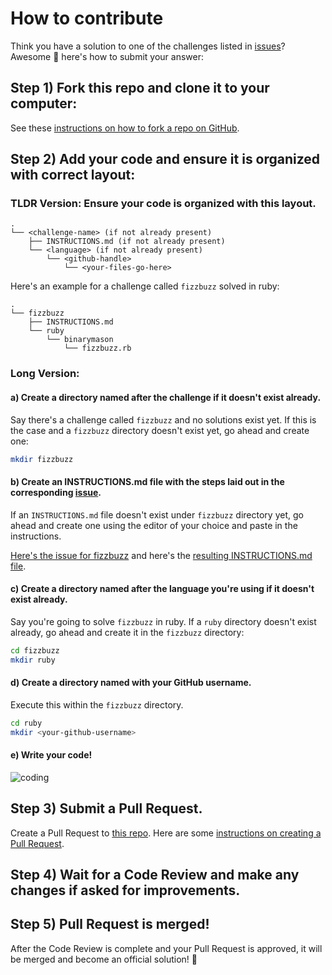 # How to contribute
Think you have a solution to one of the challenges listed in [issues](https://github.com/charlottejuniordevs/challenges/issues?q=is%3Aissue)? Awesome :raised_hands: here's how to submit your answer:

## Step 1) Fork this repo and clone it to your computer:
See these [instructions on how to fork a repo on GitHub](https://help.github.com/articles/fork-a-repo/).

## Step 2) Add your code and ensure it is organized with correct layout:

### TLDR Version: Ensure your code is organized with this layout.
```
.
└── <challenge-name> (if not already present)
    ├── INSTRUCTIONS.md (if not already present)
    └── <language> (if not already present)
        └── <github-handle>
            └── <your-files-go-here>

```

Here's an example for a challenge called `fizzbuzz` solved in ruby:
```
.
└── fizzbuzz
    ├── INSTRUCTIONS.md
    └── ruby
        └── binarymason
            └── fizzbuzz.rb

```

### Long Version:

#### a) Create a directory named after the challenge if it doesn't exist already.
Say there's a challenge called `fizzbuzz` and no solutions exist yet.
If this is the case and a `fizzbuzz` directory doesn't exist yet, go ahead and create one:

```sh
mkdir fizzbuzz
```

#### b) Create an INSTRUCTIONS.md file with the steps laid out in the corresponding [issue](https://github.com/charlottejuniordevs/challenges/issues?q=is%3Aissue).
If an `INSTRUCTIONS.md` file doesn't exist under `fizzbuzz` directory yet, go ahead and create one using the editor of your choice and paste in the instructions.

[Here's the issue for fizzbuzz](https://github.com/charlottejuniordevs/challenges/issues/1) and here's the [resulting INSTRUCTIONS.md file](./fizzbuzz/INSTRUCTIONS.md).

#### c) Create a directory named after the language you're using if it doesn't exist already.
Say you're going to solve `fizzbuzz` in ruby.  If a `ruby` directory doesn't exist already, go ahead and create it in the `fizzbuzz` directory:

```sh
cd fizzbuzz
mkdir ruby
```

#### d) Create a directory named with your GitHub username.
Execute this within the `fizzbuzz` directory.

```sh
cd ruby
mkdir <your-github-username>
```

#### e) Write your code!
![coding](./.assets/coding.gif)

## Step 3) Submit a Pull Request.
Create a Pull Request to [this repo](https://github.com/charlottejuniordevs/challenges).  Here are some [instructions on creating a Pull Request](https://help.github.com/articles/creating-a-pull-request/).

## Step 4) Wait for a Code Review and make any changes if asked for improvements.

## Step 5) Pull Request is merged!
After the Code Review is complete and your Pull Request is approved, it will be merged and become an official solution! :medal_sports:

